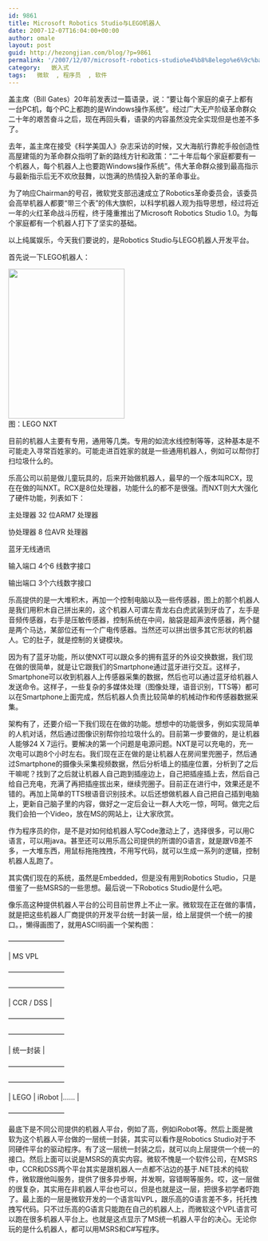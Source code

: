 ```yaml
---
id: 9861
title: Microsoft Robotics Studio与LEGO机器人
date: 2007-12-07T16:04:00+00:00
author: omale
layout: post
guid: http://hezongjian.com/blog/?p=9861
permalink: '/2007/12/07/microsoft-robotics-studio%e4%b8%8elego%e6%9c%ba%e5%99%a8%e4%ba%ba/'
category:   嵌入式  
tags:   微软  , 程序员  , 软件
---
```

盖主席（Bill Gates）20年前发表过一篇语录，说：&ldquo;要让每个家庭的桌子上都有一台PC机，每个PC上都跑的是Windows操作系统&rdquo;。经过广大无产阶级革命群众二十年的艰苦奋斗之后，现在再回头看，语录的内容虽然没完全实现但是也差不多了。

去年，盖主席在接受《科学美国人》杂志采访的时候，又大海航行靠舵手般创造性高屋建瓴的为革命群众指明了新的路线方针和政策：&ldquo;二十年后每个家庭都要有一个机器人，每个机器人上也要跑Windows操作系统&rdquo;。伟大革命群众接到最高指示与最新指示后无不欢欣鼓舞，以饱满的热情投入新的革命事业。

为了响应Chairman的号召，微软党支部迅速成立了Robotics革命委员会，该委员会高举机器人都要&ldquo;带三个表&rdquo;的伟大旗帜，以科学机器人观为指导思想，经过将近一年的火红革命战斗历程，终于隆重推出了Microsoft Robotics Studio 1.0。为每个家庭都有一个机器人打下了坚实的基础。

以上纯属娱乐，今天我们要说的，是Robotics Studio与LEGO机器人开发平台。

首先说一下LEGO机器人：
	  
 

<p align="left">
  <a href="/uploads/2007/12/lego-nxt-robot.jpg"><img alt="" class="aligncenter size-medium wp-image-10300" height="300" src="/uploads/2007/12/lego-nxt-robot-233x300.jpg" title="lego-nxt-robot" width="233" /></a><br /> 图：LEGO NXT
</p>

目前的机器人主要有专用，通用等几类。专用的如流水线控制等等，这种基本是不可能走入寻常百姓家的。可能走进百姓家的就是一些通用机器人，例如可以帮你打扫垃圾什么的。

乐高公司以前是做儿童玩具的，后来开始做机器人，最早的一个版本叫RCX，现在在做的叫NXT。RCX是8位处理器，功能什么的都不是很强。而NXT则大大强化了硬件功能，列表如下：

主处理器 32 位ARM7 处理器
	  
协处理器 8 位AVR 处理器
	  
蓝牙无线通讯
	  
输入端口 4个6 线数字接口
	  
输出端口 3个六线数字接口

乐高提供的是一大堆积木，再加一个控制电脑以及一些传感器，图上的那个机器人是我们用积木自己拼出来的，这个机器人可谓左青龙右白虎武装到牙齿了，左手是音频传感器，右手是压敏传感器，控制系统在中间，脑袋是超声波传感器，两个腿是两个马达，某部位还有一个广电传感器。当然还可以拼出很多其它形状的机器人。它的肚子，就是控制的关键模块。

<p align="left">
  因为有了蓝牙功能，所以使NXT可以跟众多的拥有蓝牙的外设交换数据，我们现在做的很简单，就是让它跟我们的Smartphone通过蓝牙进行交互。这样子，Smartphone可以收到机器人上传感器采集的数据，然后也可以通过蓝牙给机器人发送命令。这样子，一些复杂的多媒体处理（图像处理，语音识别，TTS等）都可以在Smartphone上面完成，然后机器人负责比较简单的机械动作和传感器数据采集。
</p>

架构有了，还要介绍一下我们现在在做的功能。想想中的功能很多，例如实现简单的人机对话，然后通过图像识别帮你捡垃圾什么的。目前第一步要做的，是让机器人能够24 X 7运行。要解决的第一个问题是电源问题。NXT是可以充电的，充一次电可以跑8个小时左右。我们现在正在做的是让机器人在房间里兜圈子，然后通过Smartphone的摄像头采集视频数据，然后分析墙上的插座位置，分析到了之后干嘛呢？找到了之后就让机器人自己跑到插座边上，自己把插座插上去，然后自己给自己充电，充满了再把插座拔出来，继续兜圈子。目前正在进行中，效果还是不错的。再加上简单的TTS根语音识别技术。以后还想做机器人自己把自己插到电脑上，更新自己脑子里的内容，做好之一定后会让一群人大吃一惊，呵呵。做完之后我们会拍一个Video，放在MS的网站上，让大家欣赏。

作为程序员的你，是不是对如何给机器人写Code激动上了，选择很多，可以用C语言，可以用java。甚至还可以用乐高公司提供的所谓的G语言，就是跟VB差不多，一大堆东西，用鼠标拖拖拽拽，不用写代码，就可以生成一系列的逻辑，控制机器人乱跑了。

其实偶们现在的系统，虽然是Embedded，但是没有用到Robotics Studio，只是借鉴了一些MSRS的一些思想。最后说一下Robotics Studio是什么吧。

像乐高这种提供机器人平台的公司目前世界上不止一家。微软现在正在做的事情，就是把这些机器人厂商提供的开发平台统一封装一层，给上层提供一个统一的接口。，懒得画图了，就用ASCII码画一个架构图：

&#8212;&#8212;&#8212;&#8212;&#8212;&#8212;&#8212;&#8212;
	  
| MS VPL 
	  
&#8212;&#8212;&#8212;&#8212;&#8212;&#8212;&#8212;&#8212;
	  
&#8212;&#8212;&#8212;&#8212;&#8212;&#8212;&#8212;&#8212;
	  
| CCR / DSS |
	  
&#8212;&#8212;&#8212;&#8212;&#8212;&#8212;&#8212;&#8212;
	  
&#8212;&#8212;&#8212;&#8212;&#8212;&#8212;&#8212;&#8212;
	  
| 统一封装 |
	  
&#8212;&#8212;&#8212;&#8212;&#8212;&#8212;&#8212;&#8212;
	  
&#8212;&#8212;&#8212;&#8212;&#8212;&#8212;&#8212;&#8212;
	  
|  LEGO | iRobot |&hellip;&hellip; |
	  
&#8212;&#8212;&#8212;&#8212;&#8212;&#8212;&#8212;&#8212;

<p align="left">
  最底下是不同公司提供的机器人平台，例如了高，例如iRobot等。然后上面是微软为这个机器人平台做的一层统一封装，其实可以看作是Robotics Studio对于不同硬件平台的驱动程序。有了这一层统一封装之后，就可以向上层提供一个统一的接口。然后上面可以说是MSRS的真实内容。微软不愧是一个软件公司，在MSRS中，CCR和DSS两个平台其实是跟机器人一点都不沾边的基于.NET技术的纯软件，微软跟他叫服务，提供了很多异步啊，并发啊，容错啊等服务。哎，这一层做的很复杂，其实用在非机器人平台也可以，但是也就是这一层，把很多初学者吓跑了。最上面的一层是微软开发的一个语言叫VPL，跟乐高的G语言差不多，托托拽拽写代码。只不过乐高的G语言只能跑在自己的机器人上，而微软这个VPL语言可以跑在很多机器人平台上。也就是这点显示了MS统一机器人平台的决心。无论你玩的是什么机器人，都可以用MSRS和C#写程序。
</p>

 